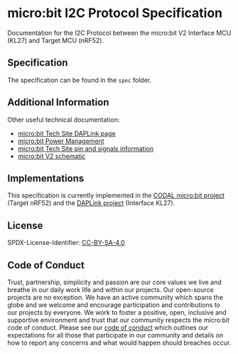 # micro:bit I2C Protocol Specification

Documentation for the I2C Protocol between the micro:bit V2 Interface MCU (KL27)
and Target MCU (nRF52).

## Specification

The specification can be found in the `spec` folder.

## Additional Information

Other useful technical documentation:
- [micro:bit Tech Site DAPLink page](https://tech.microbit.org/software/daplink-interface/)
- [micro:bit Power Management](https://github.com/microbit-foundation/spec-power-management/)
- [micro:bit Tech Site pin and signals information](https://tech.microbit.org/hardware/schematic/)
- [micro:bit V2 schematic](https://github.com/microbit-foundation/microbit-v2-hardware/blob/main/V2/MicroBit_V2.0.0_S_schematic.PDF)

## Implementations

This specification is currently implemented in the
[CODAL micro:bit project](https://github.com/lancaster-university/codal-microbit-v2)
(Target nRF52) and the
[DAPLink project](https://github.com/ARMmbed/DAPLink/pull/763) (Interface KL27).

## License

SPDX-License-Identifier: [CC-BY-SA-4.0](LICENSE)

## Code of Conduct

Trust, partnership, simplicity and passion are our core values we live and breathe in our daily work life and within our projects. Our open-source projects are no exception. We have an active community which spans the globe and we welcome and encourage participation and contributions to our projects by everyone. We work to foster a positive, open, inclusive and supportive environment and trust that our community respects the micro:bit code of conduct. Please see our [code of conduct](https://microbit.org/safeguarding/) which outlines our expectations for all those that participate in our community and details on how to report any concerns and what would happen should breaches occur.
